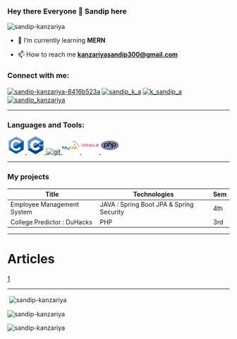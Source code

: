 ### Hey there Everyone 👋 Sandip here

<!-- <img align="right" width="400"  src = "https://cdn.vectorstock.com/i/1000x1000/90/21/handsome-business-man-cartoon-character-vector-23929021.webp"> -->

<p align="left"> <img src="https://komarev.com/ghpvc/?username=sandip-kanzariya&label=Profile%20views&color=0e75b6&style=flat" alt="sandip-kanzariya" /> </p>

- 🌱 I’m currently learning **MERN**

- 📫 How to reach me **kanzariyasandip300@gmail.com**

<h3 align="left">Connect with me:</h3>
<p align="left">
<a href="https://linkedin.com/in/sandip-kanzariya-8416b523a" target="blank"><img align="center" src="https://raw.githubusercontent.com/rahuldkjain/github-profile-readme-generator/master/src/images/icons/Social/linked-in-alt.svg" alt="sandip-kanzariya-8416b523a" height="30" width="40" /></a>
<a href="https://www.codechef.com/users/sandip_k_a" target="blank"><img align="center" src="https://cdn.jsdelivr.net/npm/simple-icons@3.1.0/icons/codechef.svg" alt="sandip_k_a" height="30" width="40" /></a>
<a href="https://www.leetcode.com/k_sandip_a" target="blank"><img align="center" src="https://raw.githubusercontent.com/rahuldkjain/github-profile-readme-generator/master/src/images/icons/Social/leet-code.svg" alt="k_sandip_a" height="30" width="40" /></a>
<a href="https://auth.geeksforgeeks.org/user/sandip_kanzariya" target="blank"><img align="center" src="https://raw.githubusercontent.com/rahuldkjain/github-profile-readme-generator/master/src/images/icons/Social/geeks-for-geeks.svg" alt="sandip_kanzariya" height="30" width="40" /></a>
</p>

--- 
<h3 align="left">Languages and Tools:</h3>
<p align="left"> <a href="https://www.cprogramming.com/" target="_blank" rel="noreferrer"> <img src="https://raw.githubusercontent.com/devicons/devicon/master/icons/c/c-original.svg" alt="c" width="40" height="40"/> </a> <a href="https://www.w3schools.com/cpp/" target="_blank" rel="noreferrer"> <img src="https://raw.githubusercontent.com/devicons/devicon/master/icons/cplusplus/cplusplus-original.svg" alt="cplusplus" width="40" height="40"/> </a> <a href="https://git-scm.com/" target="_blank" rel="noreferrer"> <img src="https://www.vectorlogo.zone/logos/git-scm/git-scm-icon.svg" alt="git" width="40" height="40"/> </a> <a href="https://www.mysql.com/" target="_blank" rel="noreferrer"> <img src="https://raw.githubusercontent.com/devicons/devicon/master/icons/mysql/mysql-original-wordmark.svg" alt="mysql" width="40" height="40"/> </a> <a href="https://www.oracle.com/" target="_blank" rel="noreferrer"> <img src="https://raw.githubusercontent.com/devicons/devicon/master/icons/oracle/oracle-original.svg" alt="oracle" width="40" height="40"/> </a> <a href="https://www.php.net" target="_blank" rel="noreferrer"> <img src="https://raw.githubusercontent.com/devicons/devicon/master/icons/php/php-original.svg" alt="php" width="40" height="40"/> </a> </p>

---
### My projects 
|Title|Technologies|Sem|
|---|---|---|
|Employee Management System |JAVA : Spring Boot JPA & Spring Security|4th | 
|College Predictor : DuHacks |PHP| 3rd| 
---
# Articles 
[1](https://sspark.hashnode.dev/binary-to-decimal-decimal-to-binary-in-c-python-using-some-inbuild-functions)

---
<p>&nbsp;<img align="center" src="https://github-readme-stats.vercel.app/api?username=sandip-kanzariya&show_icons=true&locale=en" alt="sandip-kanzariya" /></p>

<p><img align="center" src="https://github-readme-streak-stats.herokuapp.com/?user=sandip-kanzariya&" alt="sandip-kanzariya" /></p>

<p><img align="left" src="https://github-readme-stats.vercel.app/api/top-langs?username=sandip-kanzariya&show_icons=true&locale=en&layout=compact" alt="sandip-kanzariya" /></p>

